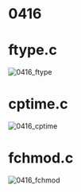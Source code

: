 # 0416

# ftype.c
![0416_ftype](https://github.com/sjl0430/Sysp/assets/162114254/91d619fe-0a17-488f-b2dc-dc52316473e8)


# cptime.c
![0416_cptime](https://github.com/sjl0430/Sysp/assets/162114254/ad9d55de-2eeb-45f4-af53-36afc40c4b16)


# fchmod.c
![0416_fchmod](https://github.com/sjl0430/Sysp/assets/162114254/9f337392-2dac-446b-b521-95ce735fb176)
